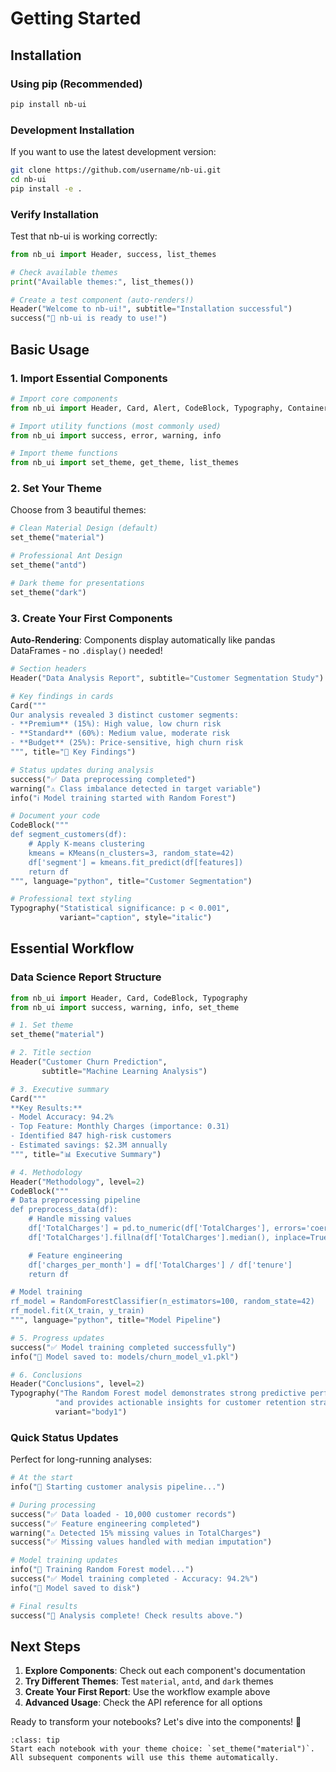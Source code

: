 # Getting Started

## Installation

### Using pip (Recommended)

```bash
pip install nb-ui
```

### Development Installation

If you want to use the latest development version:

```bash
git clone https://github.com/username/nb-ui.git
cd nb-ui
pip install -e .
```

### Verify Installation

Test that nb-ui is working correctly:

```python
from nb_ui import Header, success, list_themes

# Check available themes
print("Available themes:", list_themes())

# Create a test component (auto-renders!)
Header("Welcome to nb-ui!", subtitle="Installation successful")
success("🎉 nb-ui is ready to use!")
```

## Basic Usage

### 1. Import Essential Components

```python
# Import core components
from nb_ui import Header, Card, Alert, CodeBlock, Typography, Container

# Import utility functions (most commonly used)
from nb_ui import success, error, warning, info

# Import theme functions
from nb_ui import set_theme, get_theme, list_themes
```

### 2. Set Your Theme

Choose from 3 beautiful themes:

```python
# Clean Material Design (default)
set_theme("material")

# Professional Ant Design
set_theme("antd")

# Dark theme for presentations
set_theme("dark")
```

### 3. Create Your First Components

**Auto-Rendering**: Components display automatically like pandas DataFrames - no `.display()` needed!

```python
# Section headers
Header("Data Analysis Report", subtitle="Customer Segmentation Study")

# Key findings in cards
Card("""
Our analysis revealed 3 distinct customer segments:
- **Premium** (15%): High value, low churn risk
- **Standard** (60%): Medium value, moderate risk
- **Budget** (25%): Price-sensitive, high churn risk
""", title="🎯 Key Findings")

# Status updates during analysis
success("✅ Data preprocessing completed")
warning("⚠️ Class imbalance detected in target variable")
info("ℹ️ Model training started with Random Forest")

# Document your code
CodeBlock("""
def segment_customers(df):
    # Apply K-means clustering
    kmeans = KMeans(n_clusters=3, random_state=42)
    df['segment'] = kmeans.fit_predict(df[features])
    return df
""", language="python", title="Customer Segmentation")

# Professional text styling
Typography("Statistical significance: p < 0.001",
           variant="caption", style="italic")
```

## Essential Workflow

### Data Science Report Structure

```python
from nb_ui import Header, Card, CodeBlock, Typography
from nb_ui import success, warning, info, set_theme

# 1. Set theme
set_theme("material")

# 2. Title section
Header("Customer Churn Prediction",
       subtitle="Machine Learning Analysis")

# 3. Executive summary
Card("""
**Key Results:**
- Model Accuracy: 94.2%
- Top Feature: Monthly Charges (importance: 0.31)
- Identified 847 high-risk customers
- Estimated savings: $2.3M annually
""", title="📊 Executive Summary")

# 4. Methodology
Header("Methodology", level=2)
CodeBlock("""
# Data preprocessing pipeline
def preprocess_data(df):
    # Handle missing values
    df['TotalCharges'] = pd.to_numeric(df['TotalCharges'], errors='coerce')
    df['TotalCharges'].fillna(df['TotalCharges'].median(), inplace=True)

    # Feature engineering
    df['charges_per_month'] = df['TotalCharges'] / df['tenure']
    return df

# Model training
rf_model = RandomForestClassifier(n_estimators=100, random_state=42)
rf_model.fit(X_train, y_train)
""", language="python", title="Model Pipeline")

# 5. Progress updates
success("✅ Model training completed successfully")
info("💾 Model saved to: models/churn_model_v1.pkl")

# 6. Conclusions
Header("Conclusions", level=2)
Typography("The Random Forest model demonstrates strong predictive performance "
          "and provides actionable insights for customer retention strategies.",
          variant="body1")
```

### Quick Status Updates

Perfect for long-running analyses:

```python
# At the start
info("🚀 Starting customer analysis pipeline...")

# During processing
success("✅ Data loaded - 10,000 customer records")
success("✅ Feature engineering completed")
warning("⚠️ Detected 15% missing values in TotalCharges")
success("✅ Missing values handled with median imputation")

# Model training updates
info("🤖 Training Random Forest model...")
success("✅ Model training completed - Accuracy: 94.2%")
info("💾 Model saved to disk")

# Final results
success("🎉 Analysis complete! Check results above.")
```

## Next Steps

1. **Explore Components**: Check out each component's documentation
2. **Try Different Themes**: Test `material`, `antd`, and `dark` themes
3. **Create Your First Report**: Use the workflow example above
4. **Advanced Usage**: Check the API reference for all options

Ready to transform your notebooks? Let's dive into the components! 🚀

```{admonition} Pro Tip
:class: tip
Start each notebook with your theme choice: `set_theme("material")`. All subsequent components will use this theme automatically.
```
